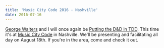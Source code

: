 ```yaml
---
title: 'Music City Code 2016 - Nashville'
date: 2016-07-16
---
```


[George Walters](https://twitter.com/walterg2) and I will once again be
[Putting the D&D in TDD](https://github.com/PuttingTheDnDInTDD/EverCraft-Kata). This time it's at
[Music City Code](http://www.musiccitycode.com/) in Nashville. We'll be presenting and facilitating all day on August
18th. If you're in the area, come and check it out.
